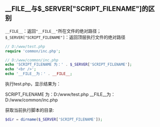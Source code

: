 ## __FILE__与$\_SERVER["SCRIPT_FILENAME"]的区别
`__FILE__`：返回`"__FILE__"`所在文件的绝对路径；
`$_SERVER["SCRIPT_FILENAME"]`：返回顶层执行文件的绝对路径

```php
// D:/www/test.php 
require 'common/inc.php'; 
```

```php
// D:/www/common/inc.php 
echo 'SCRIPT_FILENAME 为：' . $_SERVER['SCRIPT_FILENAME']; 
echo '<br />'; 
echo '__FILE__为：' . __FILE__; 
```

执行test.php，显示结果为：

SCRIPT_FILENAME 为：D:/www/test.php
\_\_FILE\_\_为：D:/www/common/inc.php

获取当前执行脚本的目录:

```php
$dir = dirname($_SERVER['SCRIPT_FILENAME']);
```

